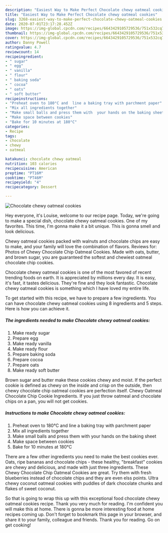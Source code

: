 ```yaml
---
description: "Easiest Way to Make Perfect Chocolate chewy oatmeal cookies"
title: "Easiest Way to Make Perfect Chocolate chewy oatmeal cookies"
slug: 3268-easiest-way-to-make-perfect-chocolate-chewy-oatmeal-cookies
date: 2020-07-01T23:17:28.452Z
image: https://img-global.cpcdn.com/recipes/6643429105729536/751x532cq70/chocolate-chewy-oatmeal-cookies-recipe-main-photo.jpg
thumbnail: https://img-global.cpcdn.com/recipes/6643429105729536/751x532cq70/chocolate-chewy-oatmeal-cookies-recipe-main-photo.jpg
cover: https://img-global.cpcdn.com/recipes/6643429105729536/751x532cq70/chocolate-chewy-oatmeal-cookies-recipe-main-photo.jpg
author: Danny Powell
ratingvalue: 4.7
reviewcount: 14
recipeingredient:
- " sugar"
- " egg"
- " vanilla"
- " flour"
- " baking soda"
- " cocoa"
- " oats"
- " soft butter"
recipeinstructions:
- "Preheat oven to 180°C and  line a baking tray with parchment paper"
- "Mix all ingredients together"
- "Make small balls and press them with  your hands on the baking sheet"
- "Make space between cookies"
- "Bake for 10 minutes at 180°C"
categories:
- Recipe
tags:
- chocolate
- chewy
- oatmeal

katakunci: chocolate chewy oatmeal 
nutrition: 103 calories
recipecuisine: American
preptime: "PT16M"
cooktime: "PT46M"
recipeyield: "4"
recipecategory: Dessert

---
```



![Chocolate chewy oatmeal cookies](https://img-global.cpcdn.com/recipes/6643429105729536/751x532cq70/chocolate-chewy-oatmeal-cookies-recipe-main-photo.jpg)

Hey everyone, it's Louise, welcome to our recipe page. Today, we're going to make a special dish, chocolate chewy oatmeal cookies. One of my favorites. This time, I'm gonna make it a bit unique. This is gonna smell and look delicious.

Chewy oatmeal cookies packed with walnuts and chocolate chips are easy to make, and your family will love the combination of flavors. Reviews for: Photos of Chewy Chocolate Chip Oatmeal Cookies. Made with oats, butter, and brown sugar, you are guaranteed the softest and chewiest oatmeal chocolate chip cookies.

Chocolate chewy oatmeal cookies is one of the most favored of recent trending foods on earth. It is appreciated by millions every day. It is easy, it's fast, it tastes delicious. They're fine and they look fantastic. Chocolate chewy oatmeal cookies is something which I have loved my entire life.


To get started with this recipe, we have to prepare a few ingredients. You can have chocolate chewy oatmeal cookies using 8 ingredients and 5 steps. Here is how you can achieve it.

<!--inarticleads1-->

##### The ingredients needed to make Chocolate chewy oatmeal cookies:

1. Make ready  sugar
1. Prepare  egg
1. Make ready  vanilla
1. Make ready  flour
1. Prepare  baking soda
1. Prepare  cocoa
1. Prepare  oats
1. Make ready  soft butter


Brown sugar and butter make these cookies chewy and moist. If the perfect cookie is defined as chewy on the inside and crisp on the outside, then chewy chocolate chip oatmeal cookies are perfection itself. Chewy Oatmeal Chocolate Chip Cookie Ingredients. If you just throw oatmeal and chocolate chips on a pan, you will not get cookies. 

<!--inarticleads2-->

##### Instructions to make Chocolate chewy oatmeal cookies:

1. Preheat oven to 180°C and  line a baking tray with parchment paper
1. Mix all ingredients together
1. Make small balls and press them with  your hands on the baking sheet
1. Make space between cookies
1. Bake for 10 minutes at 180°C


There are a few other ingredients you need to make the best cookies ever. Oats, ripe bananas and chocolate chips - these healthy, &#34;breakfast&#34; cookies are chewy and delicious, and made with just three ingredients. These Chewy Chocolate Chip Oatmeal Cookies are great. Try them with fresh blueberries instead of chocolate chips and they are even elss points. Ultra chewy coconut oatmeal cookies with puddles of dark chocolate chunks and flakes of sweet coconut. 

So that is going to wrap this up with this exceptional food chocolate chewy oatmeal cookies recipe. Thank you very much for reading. I'm confident you will make this at home. There is gonna be more interesting food at home recipes coming up. Don't forget to bookmark this page in your browser, and share it to your family, colleague and friends. Thank you for reading. Go on get cooking!
